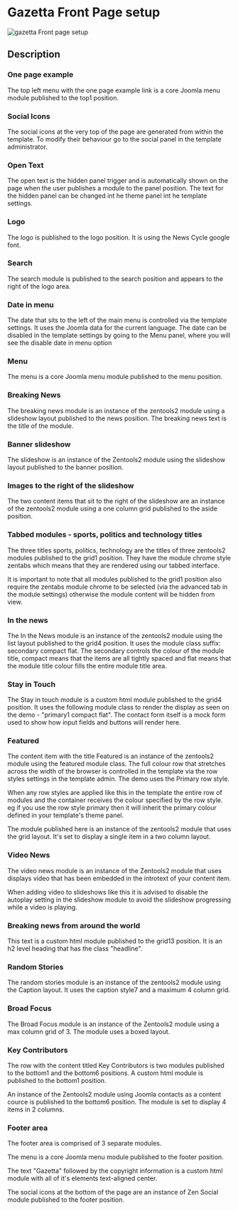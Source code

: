 Gazetta Front Page setup
====
![gazetta Front page setup](http://localhost:8888/builder/joomla-template/data/gazetta/images/frontpage/gazetta-frontpage.jpg 'gazetta Frontpage setup')

## Description

### One page example
  The top left menu with the one page example link is a core Joomla menu module published to the top1 position.

### Social Icons
The social icons at the very top of the page are generated from within the template. To modify their behaviour go to the social panel in the template administrator.

### Open Text
The open text is the hidden panel trigger and is automatically shown on the page when the user publishes a module to the panel position. The text for the hidden panel can be changed int he theme panel int he template settings.

### Logo
The logo is published to the logo position. It is using the News Cycle google font.

### Search
The search module is published to the search position and appears to the right of the logo area.

### Date in menu
The date that sits to the left of the main menu is controlled via the template settings. It uses the Joomla data for the current language. The date can be disabled in the template settings by going to the Menu panel, where you will see the disable date in menu option

### Menu
The menu is a core Joomla menu module published to the menu position.

### Breaking News
 The breaking news module is an instance of the zentools2 module using a slideshow layout published to the news position. The breaking news text is the title of the module.

### Banner slideshow
The slideshow is an instance of the Zentools2 module using the slideshow layout published to the banner position.

### Images to the right of the slideshow
The two content items that sit to the right of the slideshow are an instance of the zentools2 module using a one column grid published to the aside position.

### Tabbed modules - sports, politics and technology titles
The three titles sports, politics, technology are the titles of three zentools2 modules published to the grid1 position. They have the module chrome style zentabs which means that they are rendered using our tabbed interface. 

It is important to note that all modules published to the grid1 position also require the zentabs module chrome to be selected (via the advanced tab in the module settings) otherwise the module content will be hidden from view.

### In the news
The In the News module is an instance of the zentools2 module using the list layout published to the grid4 position. It uses the module class suffix: secondary compact flat. The secondary controls the colour of the module title, compact means that the items are all tightly spaced and flat means that the module title colour fills the entire module title area.

### Stay in Touch
 The Stay in touch module is a custom html module published to the grid4 position. It uses the following module class to render the display as seen on the demo - "primary1 compact flat". The contact form itself is a mock form used to show how input fields and buttons will render here.

### Featured
The content item with the title Featured is an instance of the zentools2 module using the featured module class. The full colour row that stretches across the width of the browser is controlled in the template via the row styles settings in the template admin. The demo uses the Primary row style. 

When any row styles are applied like this in the template the entire row of modules and the container receives the colour specified by the row style. eg if you use the row style primary then it will inherit the primary colour defined in your template's theme panel. 

The module published here is an instance of the zentools2 module that uses the grid layout. It's set to display a single item in a two column layout.

### Video News
The video news module is an instance of the Zentools2 module that uses displays video that has been embedded in the introtext of your content item.

When adding video to slideshows like this it is advised to disable the autoplay setting in the slideshow module to avoid the slideshow progressing while a video is playing.

### Breaking news from around the world
This text is a custom html module published to the grid13 position. It is an h2 level heading that has the class "headline".

### Random Stories
The random stories module is an instance of the zentools2 module using the Caption layout. It uses the caption style7 and a maximum 4 column grid.

### Broad Focus
The Broad Focus module is an instance of the Zentools2 module using a max column grid of 3. The module uses a boxed layout.

### Key Contributors
The row with the content titled Key Contributors is two modules published to the bottom1 and the bottom6 positions. A custom html module is published to the bottom1 position.

An instance of the Zentools2 module using Joomla contacts as a content cource is published to the bottom6 position. The module is set to display 4 items in 2 columns.

### Footer area
The footer area is comprised of 3 separate modules. 

The menu is a core Joomla menu module published to the footer position.

The text "Gazetta" followed by the copyright information is a custom html module with all of it's elements text-aligned center. 

The social icons at the bottom of the page are an instance of Zen Social module published to the footer position.
